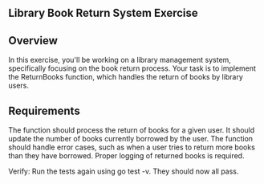 ## Library Book Return System Exercise

## Overview

In this exercise, you'll be working on a library management system, specifically focusing on the book return process. Your task is to implement the ReturnBooks function, which handles the return of books by library users.

## Requirements

The function should process the return of books for a given user.
It should update the number of books currently borrowed by the user.
The function should handle error cases, such as when a user tries to return more books than they have borrowed.
Proper logging of returned books is required.

Verify: Run the tests again using go test -v. They should now all pass.
